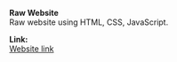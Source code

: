 **Raw Website**  
Raw website using HTML, CSS, JavaScript.  

**Link:**  
[Website link](https://coldplayy112.github.io/raw-website/home.html)
